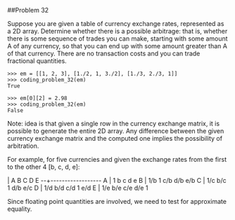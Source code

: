 ##Problem 32

Suppose you are given a table of currency exchange rates, represented as a 2D array. Determine whether there is a
possible arbitrage: that is, whether there is some sequence of trades you can make, starting with some amount A of
any currency, so that you can end up with some amount greater than A of that currency.
There are no transaction costs and you can trade fractional quantities.

    >>> em = [[1, 2, 3], [1./2, 1, 3./2], [1./3, 2./3, 1]]
    >>> coding_problem_32(em)
    True

    >>> em[0][2] = 2.98
    >>> coding_problem_32(em)
    False

Note: idea is that given a single row in the currency exchange matrix, it is possible to generate the entire 2D
array. Any difference between the given currency exchange matrix and the computed one implies the possibility of
arbitration.

For example, for five currencies and given the exchange rates from the first to the other 4 [b, c, d, e]:

|  A   B   C   D   E
--+------------------
A |  1   b   c   d   e
B | 1/b  1  c/b d/b e/b
C | 1/c b/c  1  d/b e/c
D | 1/d b/d c/d  1  e/d
E | 1/e b/e c/e d/e  1

Since floating point quantities are involved, we need to test for approximate equality.